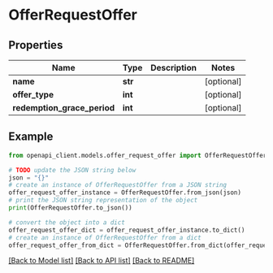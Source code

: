 # OfferRequestOffer


## Properties

Name | Type | Description | Notes
------------ | ------------- | ------------- | -------------
**name** | **str** |  | [optional] 
**offer_type** | **int** |  | [optional] 
**redemption_grace_period** | **int** |  | [optional] 

## Example

```python
from openapi_client.models.offer_request_offer import OfferRequestOffer

# TODO update the JSON string below
json = "{}"
# create an instance of OfferRequestOffer from a JSON string
offer_request_offer_instance = OfferRequestOffer.from_json(json)
# print the JSON string representation of the object
print(OfferRequestOffer.to_json())

# convert the object into a dict
offer_request_offer_dict = offer_request_offer_instance.to_dict()
# create an instance of OfferRequestOffer from a dict
offer_request_offer_from_dict = OfferRequestOffer.from_dict(offer_request_offer_dict)
```
[[Back to Model list]](../README.md#documentation-for-models) [[Back to API list]](../README.md#documentation-for-api-endpoints) [[Back to README]](../README.md)


